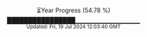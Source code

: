 <p align="center">
⏳Year Progress (54.78 %)<br>
████████████████▁▁▁▁▁▁▁▁▁▁▁▁▁▁ <br>
<sub>Updated: Fri, 19 Jul 2024 12:03:40 GMT</sub>
</p>

